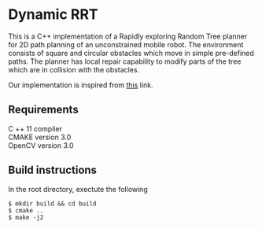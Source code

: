 # Dynamic RRT

This is a C++ implementation of a Rapidly exploring Random Tree planner for 2D path planning of an unconstrained mobile robot. The environment consists of square and circular obstacles which move in simple pre-defined paths. The planner has local repair capability to modify parts of the tree which are in collision with the obstacles.

Our implementation is inspired from [this](https://www.youtube.com/watch?v=QLNSkFnBYuM) link.

## Requirements
C ++ 11 compiler  
CMAKE version 3.0  
OpenCV version 3.0  

## Build instructions
In the root directory, exectute the following
```
$ mkdir build && cd build
$ cmake ..
$ make -j2
```
